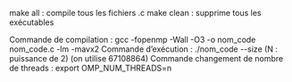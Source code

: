 make all : compile tous les fichiers .c
make clean : supprime tous les exécutables

Commande de compilation : gcc -fopenmp -Wall -O3  -o nom_code nom_code.c -lm -mavx2
Commande d’exécution : ./nom_code --size <N> 	(N : puissance de 2) (on utilise 67108864)
Commande changement de nombre de threads : export OMP_NUM_THREADS=n